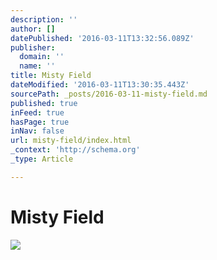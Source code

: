 ```yaml
---
description: ''
author: []
datePublished: '2016-03-11T13:32:56.089Z'
publisher:
  domain: ''
  name: ''
title: Misty Field
dateModified: '2016-03-11T13:30:35.443Z'
sourcePath: _posts/2016-03-11-misty-field.md
published: true
inFeed: true
hasPage: true
inNav: false
url: misty-field/index.html
_context: 'http://schema.org'
_type: Article

---
```

# Misty Field
![](https://the-grid-user-content.s3-us-west-2.amazonaws.com/bc639d4f-3e1b-4bc0-be9c-290d35db1db5.png)
